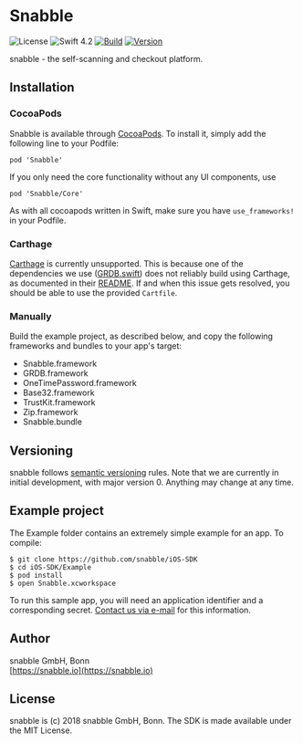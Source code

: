 # Snabble 

![License](https://img.shields.io/github/license/mashape/apistatus.svg) 
![Swift 4.2](https://img.shields.io/badge/Swift-4.2-green.svg)
[![Build](https://api.travis-ci.org/snabble/iOS-SDK.svg?branch=master)](https://travis-ci.org/snabble/iOS-SDK) 
[![Version](https://img.shields.io/cocoapods/v/Snabble.svg)](http://cocoapods.org/pods/Snabble) 

snabble - the self-scanning and checkout platform.

## Installation

### CocoaPods

Snabble is available through [CocoaPods](https://cocoapods.org). To install it, 
simply add the following line to your Podfile:

```
pod 'Snabble'
```

If you only need the core functionality without any UI components, use

```
pod 'Snabble/Core'
```

As with all cocoapods written in Swift, make sure you have `use_frameworks!` in your Podfile.

### Carthage 

[Carthage](https://github.com/Carthage/Carthage) is currently unsupported. 
This is because one of the dependencies we use ([GRDB.swift](https://github.com/groue/GRDB.swift)) does not reliably 
build using Carthage, as documented in their [README](https://github.com/groue/GRDB.swift#carthage). 
If and when this issue gets resolved, you should be able to use the provided `Cartfile`.

### Manually

Build the example project, as described below, and copy the following frameworks and bundles to your app's target:

* Snabble.framework
* GRDB.framework
* OneTimePassword.framework
* Base32.framework
* TrustKit.framework
* Zip.framework
* Snabble.bundle

## Versioning

snabble follows [semantic versioning](https://semver.org/) rules.
Note that we are currently in initial development, with major version 0. Anything may change at any time.

## Example project

The Example folder contains an extremely simple example for an app. To compile:

````
$ git clone https://github.com/snabble/iOS-SDK
$ cd iOS-SDK/Example
$ pod install
$ open Snabble.xcworkspace
````

To run this sample app, you will need an application identifier and a corresponding secret. [Contact us via e-mail](mailto:&#105;&#110;&#102;&#111;&#064;&#115;&#110;&#097;&#098;&#098;&#108;&#101;&#046;&#105;&#111;) for this information.


## Author

snabble GmbH, Bonn  
[https://snabble.io](https://snabble.io)

## License

snabble is (c) 2018 snabble GmbH, Bonn. The SDK is made available under the MIT License.
